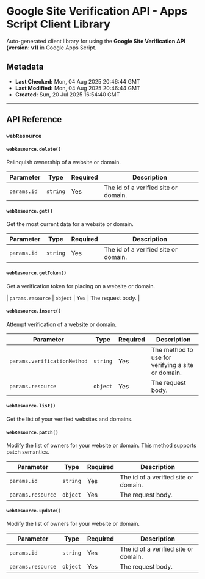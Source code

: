 # Google Site Verification API - Apps Script Client Library

Auto-generated client library for using the **Google Site Verification API (version: v1)** in Google Apps Script.

## Metadata

- **Last Checked:** Mon, 04 Aug 2025 20:46:44 GMT
- **Last Modified:** Mon, 04 Aug 2025 20:46:44 GMT
- **Created:** Sun, 20 Jul 2025 16:54:40 GMT



---

## API Reference

### `webResource`

#### `webResource.delete()`

Relinquish ownership of a website or domain.

| Parameter | Type | Required | Description |
|---|---|---|---|
| `params.id` | `string` | Yes | The id of a verified site or domain. |

#### `webResource.get()`

Get the most current data for a website or domain.

| Parameter | Type | Required | Description |
|---|---|---|---|
| `params.id` | `string` | Yes | The id of a verified site or domain. |

#### `webResource.getToken()`

Get a verification token for placing on a website or domain.

| `params.resource` | `object` | Yes | The request body. |

#### `webResource.insert()`

Attempt verification of a website or domain.

| Parameter | Type | Required | Description |
|---|---|---|---|
| `params.verificationMethod` | `string` | Yes | The method to use for verifying a site or domain. |
| `params.resource` | `object` | Yes | The request body. |

#### `webResource.list()`

Get the list of your verified websites and domains.


#### `webResource.patch()`

Modify the list of owners for your website or domain. This method supports patch semantics.

| Parameter | Type | Required | Description |
|---|---|---|---|
| `params.id` | `string` | Yes | The id of a verified site or domain. |
| `params.resource` | `object` | Yes | The request body. |

#### `webResource.update()`

Modify the list of owners for your website or domain.

| Parameter | Type | Required | Description |
|---|---|---|---|
| `params.id` | `string` | Yes | The id of a verified site or domain. |
| `params.resource` | `object` | Yes | The request body. |
